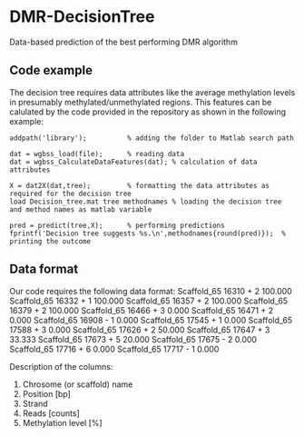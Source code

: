 # DMR-DecisionTree
Data-based prediction of the best performing DMR algorithm

## Code example
The decision tree requires data attributes like the average methylation levels in presumably methylated/unmethylated regions. 
This features can be calulated by the code provided in the repository as shown in the following example:

```
addpath('library');          % adding the folder to Matlab search path

dat = wgbss_load(file);      % reading data
dat = wgbss_CalculateDataFeatures(dat); % calculation of data attributes

X = dat2X(dat,tree);         % formatting the data attributes as required for the decision tree
load Decision_tree.mat tree methodnames % loading the decision tree and method names as matlab variable

pred = predict(tree,X);      % performing predictions
fprintf('Decision tree suggests %s.\n',methodnames{round(pred)});  % printing the outcome
```

## Data format
Our code requires the following data format:
Scaffold_65	16310	+	2	100.000
Scaffold_65	16332	+	1	100.000
Scaffold_65	16357	+	2	100.000
Scaffold_65	16379	+	2	100.000
Scaffold_65	16466	+	3	0.000
Scaffold_65	16471	+	2	0.000
Scaffold_65	16908	-	1	0.000
Scaffold_65	17545	+	1	0.000
Scaffold_65	17588	+	3	0.000
Scaffold_65	17626	+	2	50.000
Scaffold_65	17647	+	3	33.333
Scaffold_65	17673	+	5	20.000
Scaffold_65	17675	-	2	0.000
Scaffold_65	17716	+	6	0.000
Scaffold_65	17717	-	1	0.000

Description of the columns:
1) Chrosome (or scaffold) name
2) Position [bp]
3) Strand
4) Reads [counts]
5) Methylation level [%]

